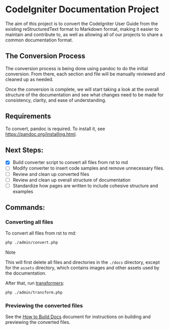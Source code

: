 # CodeIgniter Documentation Project

The aim of this project is to convert the CodeIgniter User Guide from the existing reStructuredText format to Markdown format,
making it easier to maintain and contribute to, as well as allowing all of our projects to share a common documentation format.

## The Conversion Process

The conversion process is being done using pandoc to do the initial conversion.
From there, each section and file will be manually reviewed and cleaned up as needed.

Once the conversion is complete, we will start taking a look at the overall structure of the documentation and see what changes need
to be made for consistency, clarity, and ease of understanding.

## Requirements

To convert, pandoc is required. To install it, see <https://pandoc.org/installing.html>.

## Next Steps:

- [x] Build converter script to convert all files from rst to md
- [ ] Modify converter to insert code samples and remove unnecessary files.
- [ ] Review and clean up converted files
- [ ] Review and clean up overall structure of documentation
- [ ] Standardize how pages are written to include cohesive structure and examples

## Commands:

### Converting all files

To convert all files from rst to md:

```bash
php ./admin/convert.php
```

> [!NOTE]
> This will first delete all files and directories in the `./docs` directory, except for the `assets` directory,
which contains images and other assets used by the documentation.

After that, run [transformers](./admin/how_to_use_transformers.md):

```bash
php ./admin/transform.php
```

### Previewing the converted files

See the [How to Build Docs](./admin/how_to_build_docs.md) document for instructions on building and previewing the converted files.
